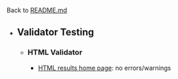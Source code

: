 Back to [README.md](/README.md)

- ## Validator Testing
  - ### HTML Validator
    - [HTML results home page](https://validator.w3.org/nu/?doc=https%3A%2F%2Fmariusmilitaru32.github.io%2FMemoryGame%2Findex.html): no errors/warnings